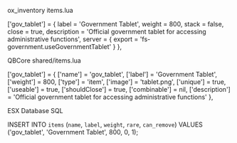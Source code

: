ox_inventory items.lua

['gov_tablet'] = {
    label = 'Government Tablet',
    weight = 800,
    stack = false,
    close = true,
    description = 'Official government tablet for accessing administrative functions',
    server = {
        export = 'fs-government.useGovernmentTablet'
    }
},

QBCore shared/items.lua

['gov_tablet'] = {
    ['name'] = 'gov_tablet',
    ['label'] = 'Government Tablet',
    ['weight'] = 800,
    ['type'] = 'item',
    ['image'] = 'tablet.png',
    ['unique'] = true,
    ['useable'] = true,
    ['shouldClose'] = true,
    ['combinable'] = nil,
    ['description'] = 'Official government tablet for accessing administrative functions'
},

ESX Database SQL

INSERT INTO `items` (`name`, `label`, `weight`, `rare`, `can_remove`) VALUES ('gov_tablet', 'Government Tablet', 800, 0, 1);